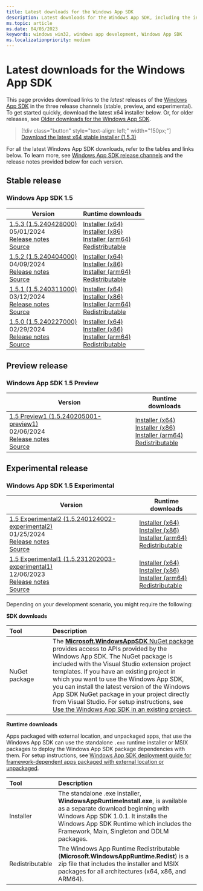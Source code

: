 ```yaml
---
title: Latest downloads for the Windows App SDK
description: Latest downloads for the Windows App SDK, including the installer and MSIX packages
ms.topic: article
ms.date: 04/05/2023
keywords: windows win32, windows app development, Windows App SDK
ms.localizationpriority: medium
---
```


# Latest downloads for the Windows App SDK

This page provides download links to the *latest* releases of the [Windows App SDK](index.md) in the three release channels (stable, preview, and experimental). To get started quickly, download the latest x64 installer below. Or, for older releases, see [Older downloads for the Windows App SDK](./older-downloads.md).

> [!div class="button" style="text-align: left;" width="150px;"] 
> [Download the latest x64 stable installer (1.5.3)](https://aka.ms/windowsappsdk/1.5/latest/windowsappruntimeinstall-x64.exe)

For all the latest Windows App SDK downloads, refer to the tables and links below. To learn more, see [Windows App SDK release channels](release-channels.md) and the release notes provided below for each version.

## Stable release

### Windows App SDK 1.5

| Version | Runtime downloads |
|---|---|
| [1.5.3 (1.5.240428000)](stable-channel.md#version-153-15240428000) <br/> 05/01/2024 <br/> [Release notes](stable-channel.md#version-153-15240428000) <br/> [Source](https://github.com/microsoft/microsoft-ui-xaml/releases/tag/winui3%2Frelease%2F1.5.3) | [Installer (x64)](https://aka.ms/windowsappsdk/1.5/1.5.240428000/windowsappruntimeinstall-x64.exe) <br/> [Installer (x86)](https://aka.ms/windowsappsdk/1.5/1.5.240428000/windowsappruntimeinstall-x86.exe) <br/> [Installer (arm64)](https://aka.ms/windowsappsdk/1.5/1.5.240428000/windowsappruntimeinstall-arm64.exe) <br/> [Redistributable](https://aka.ms/windowsappsdk/1.5/1.5.240428000/Microsoft.WindowsAppRuntime.Redist.1.5.zip) |
| [1.5.2 (1.5.240404000)](stable-channel.md#version-152-15240404000) <br/> 04/09/2024 <br/> [Release notes](stable-channel.md#version-152-15240404000) <br/> [Source](https://github.com/microsoft/microsoft-ui-xaml/releases/tag/winui3%2Frelease%2F1.5.2) | [Installer (x64)](https://aka.ms/windowsappsdk/1.5/1.5.240404000/windowsappruntimeinstall-x64.exe) <br/> [Installer (x86)](https://aka.ms/windowsappsdk/1.5/1.5.240404000/windowsappruntimeinstall-x86.exe) <br/> [Installer (arm64)](https://aka.ms/windowsappsdk/1.5/1.5.240404000/windowsappruntimeinstall-arm64.exe) <br/> [Redistributable](https://aka.ms/windowsappsdk/1.5/1.5.240404000/Microsoft.WindowsAppRuntime.Redist.1.5.zip) |
| [1.5.1 (1.5.240311000)](stable-channel.md#version-151-15240311000) <br/> 03/12/2024 <br/> [Release notes](stable-channel.md#version-151-15240311000) <br/> [Source](https://github.com/microsoft/microsoft-ui-xaml/releases/tag/winui3%2Frelease%2F1.5.1) | [Installer (x64)](https://aka.ms/windowsappsdk/1.5/1.5.240311000/windowsappruntimeinstall-x64.exe) <br/> [Installer (x86)](https://aka.ms/windowsappsdk/1.5/1.5.240311000/windowsappruntimeinstall-x86.exe) <br/> [Installer (arm64)](https://aka.ms/windowsappsdk/1.5/1.5.240311000/windowsappruntimeinstall-arm64.exe) <br/> [Redistributable](https://aka.ms/windowsappsdk/1.5/1.5.240311000/Microsoft.WindowsAppRuntime.Redist.1.5.zip) |
| [1.5.0 (1.5.240227000)](stable-channel.md#version-15) <br/> 02/29/2024 <br/> [Release notes](stable-channel.md#version-15) <br/> [Source](https://github.com/microsoft/microsoft-ui-xaml/releases/tag/winui3%2Frelease%2F1.5.0) | [Installer (x64)](https://aka.ms/windowsappsdk/1.5/1.5.240227000/windowsappruntimeinstall-x64.exe) <br/> [Installer (x86)](https://aka.ms/windowsappsdk/1.5/1.5.240227000/windowsappruntimeinstall-x86.exe) <br/> [Installer (arm64)](https://aka.ms/windowsappsdk/1.5/1.5.240227000/windowsappruntimeinstall-arm64.exe) <br/> [Redistributable](https://aka.ms/windowsappsdk/1.5/1.5.240227000/Microsoft.WindowsAppRuntime.Redist.1.5.zip) |

## Preview release

### Windows App SDK 1.5 Preview

| Version | Runtime downloads |
|---|---|
| [1.5 Preview1 (1.5.240205001-preview1) ](/windows/apps/windows-app-sdk/preview-channel#version-15-preview-1-150-preview1) <br/> 02/06/2024 <br/> [Release notes](/windows/apps/windows-app-sdk/preview-channel#version-15-preview-1-150-preview1) <br/> [Source](https://github.com/microsoft/microsoft-ui-xaml/releases/tag/winui3%2Frelease%2F1.5-preview1) | [Installer (x64)](https://aka.ms/windowsappsdk/1.5/1.5.240205001-preview1/windowsappruntimeinstall-x64.exe) <br/> [Installer (x86)](https://aka.ms/windowsappsdk/1.5/1.5.240205001-preview1/windowsappruntimeinstall-x86.exe) <br/> [Installer (arm64)](https://aka.ms/windowsappsdk/1.5/1.5.240205001-preview1/windowsappruntimeinstall-arm64.exe) <br/> [Redistributable](https://aka.ms/windowsappsdk/1.5/1.5.240205001-preview1/Microsoft.WindowsAppRuntime.Redist.1.5.zip) |

## Experimental release

###  Windows App SDK 1.5 Experimental

| Version | Runtime downloads |
|---|---|
| [1.5 Experimental2 (1.5.240124002-experimental2) ](/windows/apps/windows-app-sdk/experimental-channel#version-15-experimental-150-experimental2) <br/> 01/25/2024 <br/> [Release notes](/windows/apps/windows-app-sdk/experimental-channel#version-15-experimental-150-experimental2) <br/> [Source](https://github.com/microsoft/microsoft-ui-xaml/releases/tag/winui3%2Frelease%2F1.5-experimental2) | [Installer (x64)](https://aka.ms/windowsappsdk/1.5/1.5.240124002-experimental2/windowsappruntimeinstall-x64.exe) <br/> [Installer (x86)](https://aka.ms/windowsappsdk/1.5/1.5.240124002-experimental2/windowsappruntimeinstall-x86.exe) <br/> [Installer (arm64)](https://aka.ms/windowsappsdk/1.5/1.5.240124002-experimental2/windowsappruntimeinstall-arm64.exe) <br/> [Redistributable](https://aka.ms/windowsappsdk/1.5/1.5.240124002-experimental2/Microsoft.WindowsAppRuntime.Redist.1.5.zip) |
| [1.5 Experimental1 (1.5.231202003-experimental1) ](/windows/apps/windows-app-sdk/experimental-channel#version-15-experimental-150-experimental1) <br/> 12/06/2023 <br/> [Release notes](/windows/apps/windows-app-sdk/experimental-channel#version-15-experimental-150-experimental1) <br/> [Source](https://github.com/microsoft/microsoft-ui-xaml/releases/tag/winui3%2Frelease%2F1.5-experimental1) | [Installer (x64)](https://aka.ms/windowsappsdk/1.5/1.5.231202003-experimental1/windowsappruntimeinstall-x64.exe) <br/> [Installer (x86)](https://aka.ms/windowsappsdk/1.5/1.5.231202003-experimental1/windowsappruntimeinstall-x86.exe) <br/> [Installer (arm64)](https://aka.ms/windowsappsdk/1.5/1.5.231202003-experimental1/windowsappruntimeinstall-arm64.exe) <br/> [Redistributable](https://aka.ms/windowsappsdk/1.5/1.5.231202003-experimental1/Microsoft.WindowsAppRuntime.Redist.1.5.zip) |

Depending on your development scenario, you might require the following:

**SDK downloads**

| Tool&nbsp;&nbsp;&nbsp;&nbsp;&nbsp;&nbsp;&nbsp;&nbsp;&nbsp;&nbsp;&nbsp;&nbsp;&nbsp;&nbsp;&nbsp; | Description | 
|:------------- |:-------------|
| NuGet package | The [**Microsoft.WindowsAppSDK** NuGet package](https://www.nuget.org/packages/Microsoft.WindowsAppSDK/) provides access to APIs provided by the Windows App SDK. The NuGet package is included with the Visual Studio extension project templates. If you have an existing project in which you want to use the Windows App SDK, you can install the latest version of the Windows App SDK NuGet package in your project directly from Visual Studio. For setup instructions, see [Use the Windows App SDK in an existing project](use-windows-app-sdk-in-existing-project.md).  |

**Runtime downloads**

Apps packaged with external location, and unpackaged apps, that use the Windows App SDK can use the standalone `.exe` runtime installer or MSIX packages to deploy the Windows App SDK package dependencies with them. For setup instructions, see [Windows App SDK deployment guide for framework-dependent apps packaged with external location or unpackaged](deploy-unpackaged-apps.md).

| Tool&nbsp;&nbsp;&nbsp;&nbsp;&nbsp;&nbsp;&nbsp;&nbsp;&nbsp;&nbsp;&nbsp;&nbsp;&nbsp;&nbsp;&nbsp; | Description | 
|:------------- |:-------------|
| Installer | The standalone .exe installer, **WindowsAppRuntimeInstall.exe**, is available as a separate download beginning with Windows App SDK 1.0.1. It installs the Windows App SDK Runtime which includes the Framework, Main, Singleton and DDLM packages.  |
| Redistributable |  The Windows App Runtime Redistributable (**Microsoft.WindowsAppRuntime.Redist**) is a zip file that includes the installer and MSIX packages for all architectures (x64, x86, and ARM64).|

